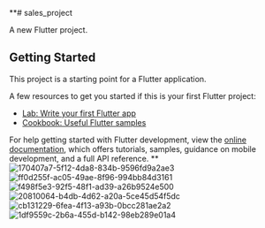 **# sales_project

A new Flutter project.

## Getting Started

This project is a starting point for a Flutter application.

A few resources to get you started if this is your first Flutter project:

- [Lab: Write your first Flutter app](https://docs.flutter.dev/get-started/codelab)
- [Cookbook: Useful Flutter samples](https://docs.flutter.dev/cookbook)

For help getting started with Flutter development, view the
[online documentation](https://docs.flutter.dev/), which offers tutorials,
samples, guidance on mobile development, and a full API reference.
**![170407a7-5f12-4da8-834b-9596fd9a2ae3](https://github.com/SharfyMo/Store_App/assets/121889155/f921bb32-e3e2-4b8f-b1f6-eb9c68791e69)
![ff0d255f-ac05-49ae-8f96-994bb84d3161](https://github.com/SharfyMo/Store_App/assets/121889155/dfbd0f61-38c0-45de-acd9-807ee79e411d)
![f498f5e3-92f5-48f1-ad39-a26b9524e500](https://github.com/SharfyMo/Store_App/assets/121889155/09e58807-54e8-4a4c-b02e-0710dd3dca55)
![20810064-b4db-4d62-a20a-5ce45d54f5dc](https://github.com/SharfyMo/Store_App/assets/121889155/03a15bfe-b7fd-44c9-b50a-84d4218ea3c1)
![cb131229-6fea-4f13-a93b-0bcc281ae2a2](https://github.com/SharfyMo/Store_App/assets/121889155/1eb2c261-9411-404b-9f71-1515f49beba3)
![1df9559c-2b6a-455d-b142-98eb289e01a4](https://github.com/SharfyMo/Store_App/assets/121889155/1669c67c-9acf-4048-bada-695ad3107815)
